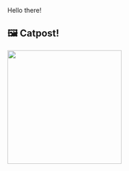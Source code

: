 Hello there!



## 🖼️ Catpost!

<sub>
    <img src="https://cdn2.thecatapi.com/images/9vf.jpg" height="256">
</sub>

